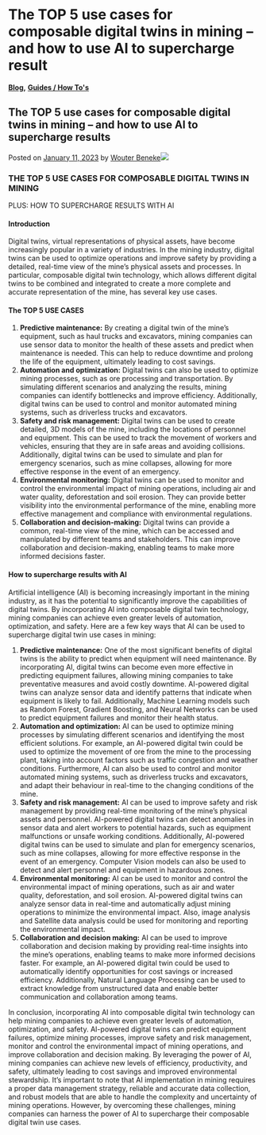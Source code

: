# The TOP 5 use cases for composable digital twins in mining – and how to use AI to supercharge result

[**Blog**](https://xmpro.com/category/blog/)**,** [**Guides / How To's**](https://xmpro.com/category/blog/guides-how-tos/)

## The TOP 5 use cases for composable digital twins in mining – and how to use AI to supercharge results

Posted on [January 11, 2023](https://xmpro.com/the-top-5-use-cases-for-composable-digital-twins-in-mining-and-how-to-use-ai-to-supercharge-results/) by [Wouter Beneke](https://xmpro.com/author/wbeneke/)![](https://xmpro.com/wp-content/uploads/2023/01/The-Top-5-Use-Cases-For-Composable-Digital-Twins-In-Mining-1024x596.jpg)

### THE TOP 5 USE CASES FOR COMPOSABLE DIGITAL TWINS IN MINING&#x20;

PLUS: HOW TO SUPERCHARGE RESULTS WITH AI

#### Introduction

Digital twins, virtual representations of physical assets, have become increasingly popular in a variety of industries. In the mining industry, digital twins can be used to optimize operations and improve safety by providing a detailed, real-time view of the mine’s physical assets and processes. In particular, composable digital twin technology, which allows different digital twins to be combined and integrated to create a more complete and accurate representation of the mine, has several key use cases.

#### The TOP 5 USE CASES

1. **Predictive maintenance:** By creating a digital twin of the mine’s equipment, such as haul trucks and excavators, mining companies can use sensor data to monitor the health of these assets and predict when maintenance is needed. This can help to reduce downtime and prolong the life of the equipment, ultimately leading to cost savings.
2. **Automation and optimization:** Digital twins can also be used to optimize mining processes, such as ore processing and transportation. By simulating different scenarios and analyzing the results, mining companies can identify bottlenecks and improve efficiency. Additionally, digital twins can be used to control and monitor automated mining systems, such as driverless trucks and excavators.
3. **Safety and risk management:** Digital twins can be used to create detailed, 3D models of the mine, including the locations of personnel and equipment. This can be used to track the movement of workers and vehicles, ensuring that they are in safe areas and avoiding collisions. Additionally, digital twins can be used to simulate and plan for emergency scenarios, such as mine collapses, allowing for more effective response in the event of an emergency.
4. **Environmental monitoring:** Digital twins can be used to monitor and control the environmental impact of mining operations, including air and water quality, deforestation and soil erosion. They can provide better visibility into the environmental performance of the mine, enabling more effective management and compliance with environmental regulations.
5. **Collaboration and decision-making:** Digital twins can provide a common, real-time view of the mine, which can be accessed and manipulated by different teams and stakeholders. This can improve collaboration and decision-making, enabling teams to make more informed decisions faster.

&#x20;

#### How to supercharge results with AI

Artificial intelligence (AI) is becoming increasingly important in the mining industry, as it has the potential to significantly improve the capabilities of digital twins. By incorporating AI into composable digital twin technology, mining companies can achieve even greater levels of automation, optimization, and safety. Here are a few key ways that AI can be used to supercharge digital twin use cases in mining:

1. **Predictive maintenance:** One of the most significant benefits of digital twins is the ability to predict when equipment will need maintenance. By incorporating AI, digital twins can become even more effective in predicting equipment failures, allowing mining companies to take preventative measures and avoid costly downtime. AI-powered digital twins can analyze sensor data and identify patterns that indicate when equipment is likely to fail. Additionally, Machine Learning models such as Random Forest, Gradient Boosting, and Neural Networks can be used to predict equipment failures and monitor their health status.
2. **Automation and optimization:** AI can be used to optimize mining processes by simulating different scenarios and identifying the most efficient solutions. For example, an AI-powered digital twin could be used to optimize the movement of ore from the mine to the processing plant, taking into account factors such as traffic congestion and weather conditions. Furthermore, AI can also be used to control and monitor automated mining systems, such as driverless trucks and excavators, and adapt their behaviour in real-time to the changing conditions of the mine.
3. **Safety and risk management:** AI can be used to improve safety and risk management by providing real-time monitoring of the mine’s physical assets and personnel. AI-powered digital twins can detect anomalies in sensor data and alert workers to potential hazards, such as equipment malfunctions or unsafe working conditions. Additionally, AI-powered digital twins can be used to simulate and plan for emergency scenarios, such as mine collapses, allowing for more effective response in the event of an emergency. Computer Vision models can also be used to detect and alert personnel and equipment in hazardous zones.
4. **Environmental monitoring:** AI can be used to monitor and control the environmental impact of mining operations, such as air and water quality, deforestation, and soil erosion. AI-powered digital twins can analyze sensor data in real-time and automatically adjust mining operations to minimize the environmental impact. Also, image analysis and Satellite data analysis could be used for monitoring and reporting the environmental impact.
5. **Collaboration and decision making:** AI can be used to improve collaboration and decision making by providing real-time insights into the mine’s operations, enabling teams to make more informed decisions faster. For example, an AI-powered digital twin could be used to automatically identify opportunities for cost savings or increased efficiency. Additionally, Natural Language Processing can be used to extract knowledge from unstructured data and enable better communication and collaboration among teams.

In conclusion, incorporating AI into composable digital twin technology can help mining companies to achieve even greater levels of automation, optimization, and safety. AI-powered digital twins can predict equipment failures, optimize mining processes, improve safety and risk management, monitor and control the environmental impact of mining operations, and improve collaboration and decision making. By leveraging the power of AI, mining companies can achieve new levels of efficiency, productivity, and safety, ultimately leading to cost savings and improved environmental stewardship. It’s important to note that AI implementation in mining requires a proper data management strategy, reliable and accurate data collection, and robust models that are able to handle the complexity and uncertainty of mining operations. However, by overcoming these challenges, mining companies can harness the power of AI to supercharge their composable digital twin use cases.

